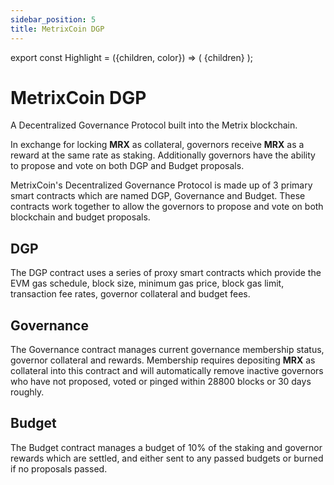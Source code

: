 ```yaml
---
sidebar_position: 5
title: MetrixCoin DGP
---
```


export const Highlight = ({children, color}) => (
<span
style={{color}}>
{children}
</span>
);

# MetrixCoin DGP

A Decentralized Governance Protocol built into the Metrix blockchain.

In exchange for locking <Highlight color="#bf96c6">**MRX**</Highlight> as collateral, governors receive <Highlight color="#bf96c6">**MRX**</Highlight> as a reward at the same rate as staking. Additionally governors have the ability to propose and vote on both DGP and Budget proposals.

MetrixCoin's Decentralized Governance Protocol is made up of 3 primary smart contracts which are named DGP, Governance and Budget. These contracts work together to allow the governors to propose and vote on both blockchain and budget proposals.

## DGP

The DGP contract uses a series of proxy smart contracts which provide the EVM gas schedule, block size, minimum gas price, block gas limit, transaction fee rates, governor collateral and budget fees.

## Governance

The Governance contract manages current governance membership status, governor collateral and rewards. Membership requires depositing <Highlight color="#bf96c6">**MRX**</Highlight> as collateral into this contract and will automatically remove inactive governors who have not proposed, voted or pinged within 28800 blocks or 30 days roughly.

## Budget

The Budget contract manages a budget of 10% of the staking and governor rewards which are settled, and either sent to any passed budgets or burned if no proposals passed.
